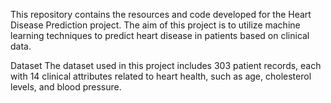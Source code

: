 This repository contains the resources and code developed for the Heart Disease Prediction project. The aim of this project is to utilize machine learning techniques to predict heart disease in patients based on clinical data. 

Dataset
The dataset used in this project includes 303 patient records, each with 14 clinical attributes related to heart health, such as age, cholesterol levels, and blood pressure. 

